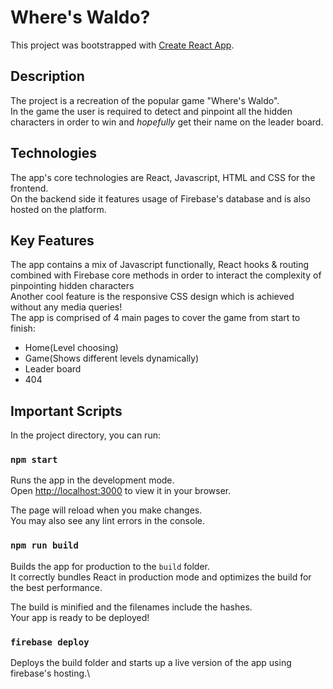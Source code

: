 # Where's Waldo?

This project was bootstrapped with [Create React App](https://github.com/facebook/create-react-app).

## Description

The project is a recreation of the popular game "Where's Waldo".\
In the game the user is required to detect and pinpoint all the hidden characters in order to win and _hopefully_ get their name on the leader board.

## Technologies

The app's core technologies are React, Javascript, HTML and CSS for the frontend.\
On the backend side it features usage of Firebase's database and is also hosted on the platform.

## Key Features

The app contains a mix of Javascript functionally, React hooks & routing combined with Firebase core methods in order to interact the complexity of pinpointing hidden characters\
Another cool feature is the responsive CSS design which is achieved without any media queries!\
The app is comprised of 4 main pages to cover the game from start to finish:

- Home(Level choosing)
- Game(Shows different levels dynamically)
- Leader board
- 404

## Important Scripts

In the project directory, you can run:

### `npm start`

Runs the app in the development mode.\
Open [http://localhost:3000](http://localhost:3000) to view it in your browser.

The page will reload when you make changes.\
You may also see any lint errors in the console.

### `npm run build`

Builds the app for production to the `build` folder.\
It correctly bundles React in production mode and optimizes the build for the best performance.

The build is minified and the filenames include the hashes.\
Your app is ready to be deployed!

### `firebase deploy`

Deploys the build folder and starts up a live version of the app using firebase's hosting.\
